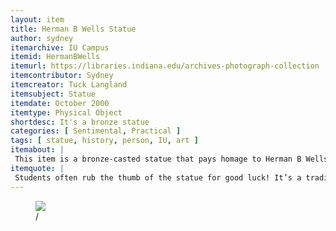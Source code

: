 ```yaml
---
layout: item
title: Herman B Wells Statue
author: sydney
itemarchive: IU Campus
itemid: HermanBWells
itemurl: https://libraries.indiana.edu/archives-photograph-collection
itemcontributor: Sydney 
itemcreator: Tuck Langland
itemsubject: Statue
itemdate: October 2000
itemtype: Physical Object
shortdesc: It's a bronze statue
categories: [ Sentimental, Practical ]
tags: [ statue, history, person, IU, art ]
itemabout: |
 This item is a bronze-casted statue that pays homage to Herman B Wells, who served as IU's president from 1937 to 1962. Through his leadership, IU transformed into a ‘cosmopolitan center’ for international learning (Capshew). An early triumph of the Wells administration was the implementation of Thomas Benton’s Indiana Murals that are placed in the Auditorium as well as in Woodburn Hall
itemquote: |
 Students often rub the thumb of the statue for good luck! It’s a tradition that many students partake in, which is why his thumb is a goldish color compared to the rest of the statue
---
```


<figure>
  <img src="https://www.idsnews.com/article/2018/03/secrets-of-the-herman-b-wells-statue"/>
  <figcaption>  /</figcaption>
</figure>
